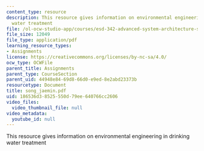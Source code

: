 ```yaml
---
content_type: resource
description: This resource gives information on environmental engineering in drinking
  water treatment
file: /ol-ocw-studio-app/courses/esd-342-advanced-system-architecture-spring-2006/186536d38525550d79ee640766cc2606_song_jaemin.pdf
file_size: 12049
file_type: application/pdf
learning_resource_types:
- Assignments
license: https://creativecommons.org/licenses/by-nc-sa/4.0/
ocw_type: OCWFile
parent_title: Assignments
parent_type: CourseSection
parent_uid: 44948e84-69d8-66d0-e9ed-8e2abd23373b
resourcetype: Document
title: song_jaemin.pdf
uid: 186536d3-8525-550d-79ee-640766cc2606
video_files:
  video_thumbnail_file: null
video_metadata:
  youtube_id: null
---
```

This resource gives information on environmental engineering in drinking water treatment